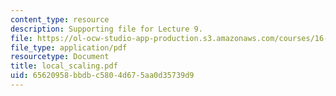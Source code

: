 ```yaml
---
content_type: resource
description: Supporting file for Lecture 9.
file: https://ol-ocw-studio-app-production.s3.amazonaws.com/courses/16-13-aerodynamics-of-viscous-fluids-fall-2003/65620958bbdbc5804d675aa0d35739d9_local_scaling.pdf
file_type: application/pdf
resourcetype: Document
title: local_scaling.pdf
uid: 65620958-bbdb-c580-4d67-5aa0d35739d9
---
```

